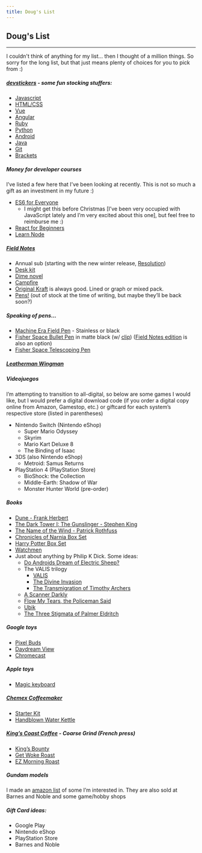 ```yaml
---
title: Doug's List
---
```


## Doug's List

---

I couldn't think of anything for my list... then I thought of a million things. So sorry for the long list, but that just means plenty of choices for you to pick from :)

##### [devstickers](http://devstickers.com) - some fun stocking stuffers:
- [Javascript](http://devstickers.com/info/javascript-n1wi)
- [HTML/CSS](http://devstickers.com/info/html5-css3-kl2t)
- [Vue](http://devstickers.com/info/vuejs-quf1)
- [Angular](http://devstickers.com/info/angular2-eq4x)
- [Ruby](http://devstickers.com/info/ruby-hc51)
- [Python](http://devstickers.com/info/python-ptow)
- [Android](http://devstickers.com/info/android-ait1)
- [Java](http://devstickers.com/info/java-8geo)
- [Git](http://devstickers.com/info/git-myha)
- [Brackets](http://devstickers.com/info/text-editors-5tul)

##### Money for developer courses

I’ve listed a few here that I’ve been looking at recently. This is not so much a gift as an investment in my future :)

- [ES6 for Everyone][es6] 
	- I might get this before Christmas [I’ve been very occupied with JavaScript lately and I’m very excited about this one], but feel free to reimburse me :)
- [React for Beginners][react]
- [Learn Node][node]

##### [Field Notes](https://fieldnotesbrand.com/)
- Annual sub (starting with the new winter release, [Resolution](https://fieldnotesbrand.com/products/resolution))
- [Desk kit][desk kit]
- [Dime novel][dime novel]
- [Campfire][campfire]
- [Original Kraft][kraft] is always good. Lined or graph or mixed pack.
- [Pens!][pens] (out of stock at the time of writing, but maybe they’ll be back soon?)

##### Speaking of pens…
- [Machine Era Field Pen][me field pen] - Stainless or black
- [Fisher Space Bullet Pen][bullet pen] in matte black (w/ [clip][clip]) ([Field Notes edition][fn bullet pen] is also an option)
- [Fisher Space Telescoping Pen][telescoping pen]

##### [Leatherman Wingman](https://www.amazon.com/Leatherman-Wingman-Multi-Tool-Stainless-Steel/dp/B005DI0XM4/?tag=bg999-20)

##### Videojuegos

I’m attempting to transition to all-digital, so below are some games I would like, but I would prefer a digital download code (if you order a digital copy online from Amazon, Gamestop, etc.) or giftcard for each system’s respective store (listed in parentheses)

- Nintendo Switch (Nintendo eShop)
	- Super Mario Odyssey
	- Skyrim
	- Mario Kart Deluxe 8
	- The Binding of Isaac
- 3DS (also Nintendo eShop)
	- Metroid: Samus Returns
- PlayStation 4 (PlayStation Store)
	- BioShock: the Collection
	- Middle-Earth: Shadow of War
	- Monster Hunter World (pre-order)

##### Books
- [Dune - Frank Herbert][dune]
- [The Dark Tower I: The Gunslinger - Stephen King][dark tower]
- [The Name of the Wind - Patrick Rothfuss][name of the wind]
- [Chronicles of Narnia Box Set][narnia]
- [Harry Potter Box Set][harry potter]
- [Watchmen][watchmen]
- Just about anything by Philip K Dick. Some ideas:
	- [Do Androids Dream of Electric Sheep?][androids]
	- The VALIS trilogy
		- [VALIS][valis]
		- [The Divine Invasion][divine invasion]
		- [The Transmigration of Timothy Archers][transmigration]
	- [A Scanner Darkly][scanner darkly]
	- [Flow My Tears, the Policeman Said][flow my tears]
	- [Ubik][ubik]
	- [The Three Stigmata of Palmer Eldritch][stigmata]

##### Google toys
- [Pixel Buds][pixel buds]
- [Daydream View][daydream]
- [Chromecast][chromecast]

##### Apple toys
- [Magic keyboard][magic keyboard]

##### [Chemex Coffeemaker](http://www.chemexcoffeemaker.com)
- [Starter Kit](http://www.chemexcoffeemaker.com/starter-kit.html)
- [Handblown Water Kettle](http://www.chemexcoffeemaker.com/handblown-water-kettle-81.html)

##### [King’s Coast Coffee][kings coast] - Coarse Grind (French press)
- [King’s Bounty][kings bounty]
- [Get Woke Roast][get woke]
- [EZ Morning Roast][ez morning]

##### Gundam models

I made an [amazon list](http://a.co/am3aQb8) of some I’m interested in. They are also sold at Barnes and Noble and some game/hobby shops

##### Gift Card ideas:
- Google Play
- Nintendo eShop
- PlayStation Store
- Barnes and Noble

[es6]: https://es6.io
[react]: https://reactforbeginners.com
[node]: https://learnnode.com
[desk kit]: https://fieldnotesbrand.com/products/desk-kit
[dime novel]: https://fieldnotesbrand.com/products/dimenovel
[campfire]: https://fieldnotesbrand.com/products/campfire
[kraft]: https://fieldnotesbrand.com/products/original-kraft
[pens]: https://fieldnotesbrand.com/products/clic-pen-6-pack
[me field pen]: https://www.machine-era.com/collections/pens/products/field-pen-stainless?variant=43032090256
[bullet pen]: https://www.amazon.com/Fisher-400B-Space-Bullet-Pen/dp/B000WGD13U/ref=sr_1_3?s=office-products&ie=UTF8&qid=1510329378&sr=1-3&keywords=fisher+bullet+pen
[clip]: https://www.amazon.com/Matte-Black-Clip-Bullet-Pens/dp/B0014M0AO4/ref=pd_bxgy_229_img_2?_encoding=UTF8&psc=1&refRID=6KVP1R5KC7ANTQC4CYZB
[fn bullet pen]: https://fieldnotesbrand.com/products/space-pen
[telescoping pen]: https://www.amazon.com/Fisher-Space-Telescoping-Pen-TLP/dp/B000VC3FBS/ref=pd_sim_229_2?_encoding=UTF8&psc=1&refRID=76H26TEJ73H2CZ87D8XN
[dune]: https://www.amazon.com/Dune-Frank-Herbert/dp/0441172717/ref=sr_1_1?s=books&ie=UTF8&qid=1510324790&sr=1-1&keywords=dune&dpID=41uKA1N7J3L&preST=_SY291_BO1,204,203,200_QL40_&dpSrc=srch
[dark tower]: https://www.amazon.com/Dark-Tower-I-Gunslinger/dp/1501143514/ref=sr_1_1?s=books&ie=UTF8&qid=1510324861&sr=1-1&keywords=the+dark+tower&dpID=51ef6ns8ISL&preST=_SY291_BO1,204,203,200_QL40_&dpSrc=srch
[name of the wind]: https://www.amazon.com/Name-Wind-Anniversary-Kingkiller-Chronicle/dp/0756413710/ref=sr_1_1?s=books&ie=UTF8&qid=1510326757&sr=1-1&keywords=patrick+rothfuss&dpID=511xW8Ol2yL&preST=_SY291_BO1,204,203,200_QL40_&dpSrc=srch
[narnia]: https://www.amazon.com/C-Lewis-Chronicles-Full-Color-Collectors/dp/B0086IPSGO/ref=sr_1_5?s=books&ie=UTF8&qid=1510325023&sr=1-5&keywords=narnia+box&dpID=41VnnIrFJQL&preST=_SX218_BO1,204,203,200_QL40_&dpSrc=srch
[harry potter]: https://www.amazon.com/Harry-Potter-Complete-Special-Rowling/dp/B01DMC29U6/ref=sr_1_10?s=books&ie=UTF8&qid=1510324972&sr=1-10&keywords=harry+potter+box
[watchmen]: https://www.amazon.com/Watchmen-Alan-Moore/dp/1401245250/ref=sr_1_1?s=books&ie=UTF8&qid=1510676169&sr=1-1&keywords=watchmen&dpID=313cFTb5BFL&preST=_SY291_BO1,204,203,200_QL40_&dpSrc=srch
[androids]: https://www.amazon.com/Androids-Dream-Electric-Sheep-inspiration/dp/0345404475/ref=sr_1_1?s=books&ie=UTF8&qid=1510326544&sr=1-1&keywords=do+androids+dream+of+electric+sheep&dpID=41U97Qj7iML&preST=_SY291_BO1,204,203,200_QL40_&dpSrc=srch
[valis]: https://www.amazon.com/VALIS-Valis-Trilogy-Philip-Dick/dp/0547572417/ref=pd_sim_14_2?_encoding=UTF8&psc=1&refRID=7Z32GSSQ1XHNZK6WTZJH
[divine invasion]: https://www.amazon.com/Divine-Invasion-Valis-Trilogy/dp/0547572425/ref=pd_sim_14_1?_encoding=UTF8&psc=1&refRID=7Z32GSSQ1XHNZK6WTZJH
[transmigration]: https://www.amazon.com/Transmigration-Timothy-Archer-Valis-Trilogy/dp/0547572603/ref=pd_sim_14_10?_encoding=UTF8&psc=1&refRID=ETYV73ZB62CM6T4FRPDX
[scanner darkly]: https://www.amazon.com/Scanner-Darkly-Philip-K-Dick/dp/0547572174/ref=pd_sim_14_9?_encoding=UTF8&psc=1&refRID=7Z32GSSQ1XHNZK6WTZJH
[flow my tears]: https://www.amazon.com/Flow-My-Tears-Policeman-Said/dp/0547572255/ref=pd_sim_14_4?_encoding=UTF8&psc=1&refRID=7Z32GSSQ1XHNZK6WTZJH
[ubik]: https://www.amazon.com/Ubik-Philip-K-Dick/dp/0547572298/ref=pd_sim_14_5?_encoding=UTF8&psc=1&refRID=7Z32GSSQ1XHNZK6WTZJH
[stigmata]: https://www.amazon.com/Three-Stigmata-Palmer-Eldritch/dp/0547572557/ref=pd_sim_14_3?_encoding=UTF8&psc=1&refRID=7Z32GSSQ1XHNZK6WTZJH
[pixel buds]: https://store.google.com/product/google_pixel_buds
[daydream]: https://store.google.com/product/google_daydream_view
[chromecast]: https://store.google.com/product/chromecast_2015
[magic keyboard]: https://www.apple.com/shop/product/MLA22LL/A/magic-keyboard-us-english?fnode=56
[kings coast]: https://www.kingscoastcoffee.com/coffee/
[kings bounty]: https://kings-coast-coffee-co.myshopify.com/products/kings-bounty?variant=2406442237980
[get woke]: https://kings-coast-coffee-co.myshopify.com/products/professor-bromans-get-woke-roast?variant=972026904604
[ez morning]: https://kings-coast-coffee-co.myshopify.com/products/king-gothalions-ez-morning-roast?variant=971971297308
